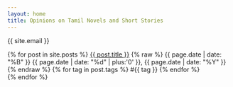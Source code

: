 ```yaml
---
layout: home
title: Opinions on Tamil Novels and Short Stories
---
```


{{ site.email }}


<p class="tabs">
    {% for post in site.posts %}
        <a href="{{ post.url }}">{{ post.title }}</a>
        <span class="date">
        {% raw %}
        {{ page.date | date: "%B" }}
        {{ page.date | date: "%d" | plus:'0' }}, 
        {{ page.date | date: "%Y" }}
        {% endraw %}
        </span>
        {% for tag in post.tags %}
            <span class="tag">#{{ tag }}</span>
        {% endfor %}
        <br>
    {% endfor %}
</p>